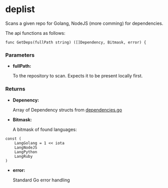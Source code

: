 # deplist

Scans a given repo for Golang, NodeJS (more comming) for dependencies.

The api functions as follows:

```
func GetDeps(fullPath string) ([]Dependency, Bitmask, error) {
```

### Parameters

* **fullPath:**

  To the repository to scan. Expects it to be present locally first.

### Returns

* **Depenency:**
  
  Array of Dependency structs from [dependencies.go](dependencies.go)


* **Bitmask:**

  A bitmask of found languages:

```
const (
	LangGolang = 1 << iota
	LangNodeJS
	LangPython
	LangRuby
)
```

* **error:**

  Standard Go error handling
